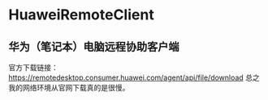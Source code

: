 # HuaweiRemoteClient
## 华为（笔记本）电脑远程协助客户端
官方下载链接：<https://remotedesktop.consumer.huawei.com/agent/api/file/download>
总之我的网络环境从官网下载真的是很慢。
